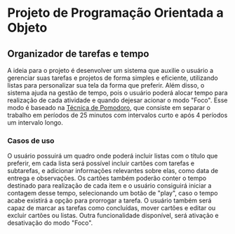 # Projeto de Programação Orientada a Objeto

## Organizador de tarefas e tempo

A ideia para o projeto é desenvolver um sistema que auxilie o usuário a gerenciar suas tarefas e projetos de forma simples e eficiente, utilizando listas para personalizar sua tela da forma que preferir. Além disso, o sistema ajuda na gestão de tempo, pois o usuário poderá alocar tempo para realização de cada atividade e quando dejesar acionar o modo "Foco". Esse modo é baseado na [Técnica de Pomodoro](https://www.napratica.org.br/pomodoro/), que consiste em separar o trabalho em períodos de 25 minutos com intervalos curto e após 4 períodos um intervalo longo. 

### Casos de uso

O usuário possuirá um quadro onde poderá incluir listas com o título que preferir, em cada lista será possível incluir cartões com tarefas e subtarefas, e adicionar informações relevantes sobre elas, como data de entrega e observações. Os cartões também poderão conter o tempo destinado para realização de cada item e o usuário consiguirá iniciar a contagem desse tempo, selecionando um botão de "play", caso o tempo acabe existirá a opção para prorrogar a tarefa. O usuário também será capaz de marcar as tarefas como concluídas, mover cartões e editar ou excluir cartões ou listas. Outra funcionalidade disponível, será ativação e desativação do modo "Foco".
